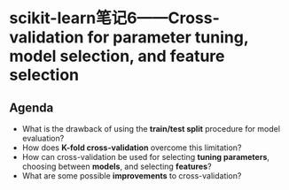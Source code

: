 # scikit-learn笔记6——Cross-validation for parameter tuning, model selection, and feature selection
## Agenda
- What is the drawback of using the **train/test split** procedure for model evaluation?
- How does **K-fold cross-validation** overcome this limitation?
- How can cross-validation be used for selecting **tuning parameters**, choosing between **models**, and selecting **features**?
- What are some possible **improvements** to cross-validation?

